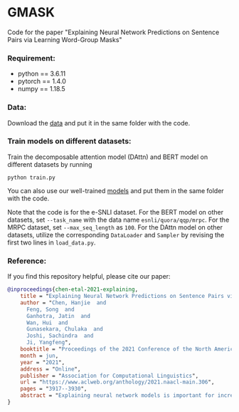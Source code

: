 # GMASK
Code for the paper "Explaining Neural Network Predictions on Sentence Pairs via Learning Word-Group Masks"

### Requirement:
- python == 3.6.11
- pytorch == 1.4.0
- numpy == 1.18.5

### Data:
Download the [data](https://drive.google.com/drive/folders/1J18AsUKuBYFtHmV0b1pfyd93G_lb2eLQ?usp=sharing) and put it in the same folder with the code.

### Train models on different datasets:
Train the decomposable attention model (DAttn) and BERT model on different datasets by running
```
python train.py
```

You can also use our well-trained [models](https://drive.google.com/drive/folders/1IKYpJdr9l1tieV7l9Ttvv3IIEzWqwH_y?usp=sharing) and put them in the same folder with the code.

Note that the code is for the e-SNLI dataset. For the BERT model on other datasets, set `--task_name` with the data name `esnli/quora/qqp/mrpc`. For the MRPC dataset, set `--max_seq_length` as `100`. For the DAttn model on other datasets, utilize the corresponding `DataLoader` and `Sampler` by revising the first two lines in `load_data.py`.

### Reference:
If you find this repository helpful, please cite our paper:
```bibtex
@inproceedings{chen-etal-2021-explaining,
    title = "Explaining Neural Network Predictions on Sentence Pairs via Learning Word-Group Masks",
    author = "Chen, Hanjie  and
      Feng, Song  and
      Ganhotra, Jatin  and
      Wan, Hui  and
      Gunasekara, Chulaka  and
      Joshi, Sachindra  and
      Ji, Yangfeng",
    booktitle = "Proceedings of the 2021 Conference of the North American Chapter of the Association for Computational Linguistics: Human Language Technologies",
    month = jun,
    year = "2021",
    address = "Online",
    publisher = "Association for Computational Linguistics",
    url = "https://www.aclweb.org/anthology/2021.naacl-main.306",
    pages = "3917--3930",
    abstract = "Explaining neural network models is important for increasing their trustworthiness in real-world applications. Most existing methods generate post-hoc explanations for neural network models by identifying individual feature attributions or detecting interactions between adjacent features. However, for models with text pairs as inputs (e.g., paraphrase identification), existing methods are not sufficient to capture feature interactions between two texts and their simple extension of computing all word-pair interactions between two texts is computationally inefficient. In this work, we propose the Group Mask (GMASK) method to implicitly detect word correlations by grouping correlated words from the input text pair together and measure their contribution to the corresponding NLP tasks as a whole. The proposed method is evaluated with two different model architectures (decomposable attention model and BERT) across four datasets, including natural language inference and paraphrase identification tasks. Experiments show the effectiveness of GMASK in providing faithful explanations to these models.",
}
```
